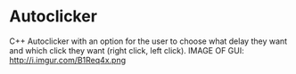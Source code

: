 # Autoclicker
C++ Autoclicker with an option for the user to choose what delay they want and which click they want (right click, left click). IMAGE OF GUI: http://i.imgur.com/B1Req4x.png
